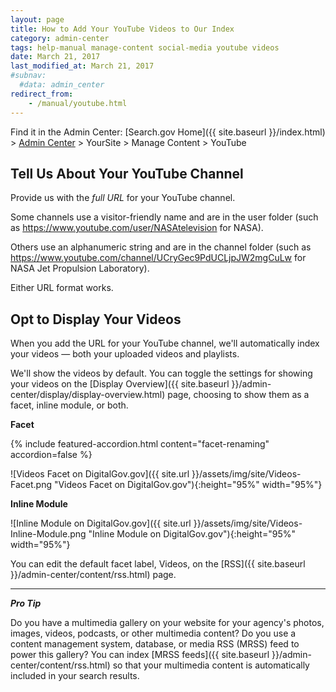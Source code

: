 ```yaml
---
layout: page
title: How to Add Your YouTube Videos to Our Index
category: admin-center
tags: help-manual manage-content social-media youtube videos
date: March 21, 2017
last_modified_at: March 21, 2017
#subnav:
  #data: admin_center
redirect_from:
    - /manual/youtube.html
---
```


Find it in the Admin Center: [Search.gov Home]({{ site.baseurl }}/index.html) > [Admin Center](https://search.usa.gov/sites/) > YourSite > Manage Content > YouTube

## Tell Us About Your YouTube Channel

Provide us with the *full URL* for your YouTube channel. 

Some channels use a visitor-friendly name and are in the user folder (such as <https://www.youtube.com/user/NASAtelevision> for NASA). 

Others use an alphanumeric string and are in the channel folder (such as <https://www.youtube.com/channel/UCryGec9PdUCLjpJW2mgCuLw> for NASA Jet Propulsion Laboratory). 

Either URL format works.

## Opt to Display Your Videos

When you add the URL for your YouTube channel, we'll automatically index your videos &mdash; both your uploaded videos and playlists.

We'll show the videos by default. You can toggle the settings for showing your videos on the [Display Overview]({{ site.baseurl }}/admin-center/display/display-overview.html) page, choosing to show them as a facet, inline module, or both.

**Facet**

{% include featured-accordion.html content="facet-renaming" accordion=false %}

![Videos Facet on DigitalGov.gov]({{ site.url }}/assets/img/site/Videos-Facet.png "Videos Facet on DigitalGov.gov"){:height="95%" width="95%"}

**Inline Module**

![Inline Module on DigitalGov.gov]({{ site.url }}/assets/img/site/Videos-Inline-Module.png "Inline Module on DigitalGov.gov"){:height="95%" width="95%"}

You can edit the default facet label, Videos, on the [RSS]({{ site.baseurl }}/admin-center/content/rss.html) page.

---

***Pro Tip*** 

Do you have a multimedia gallery on your website for your agency's photos, images, videos, podcasts, or other multimedia content? Do you use a content management system, database, or media RSS (MRSS) feed to power this gallery? You can index [MRSS feeds]({{ site.baseurl }}/admin-center/content/rss.html) so that your multimedia content is automatically included in your search results.

